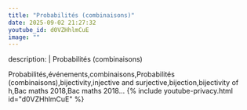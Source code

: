 ```yaml
---
title: "Probabilités (combinaisons)"
date: 2025-09-02 21:27:32 
youtube_id: d0VZHhlmCuE
image: ""
---
```

description: |
  Probabilités (combinaisons)
  
  Probabilités,événements,combinaisons,Probabilités (combinaisons),bijectivity,injective and surjective,bijection,bijectivity of h,Bac maths 2018,Bac maths 2018...
{% include youtube-privacy.html id="d0VZHhlmCuE" %}
